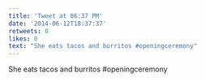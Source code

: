 ```yaml
---
title: 'Tweet at 06:37 PM'
date: '2014-06-12T18:37:37'
retweets: 0
likes: 0
text: "She eats tacos and burritos #openingceremony"
---
```

She eats tacos and burritos #openingceremony